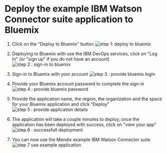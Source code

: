 # Deploy the example IBM Watson Connector suite application to Bluemix

1. Click on the "Deploy to Bluemix" button
![step 1: deploy to bluemix](https://raw.githubusercontent.com/mendix/IBM-Watson-Connector-Suite/e26fec646656f8b82c0089902aeb3cfc6a3e9577/documentation/images/deploy-example-1.png)

2. Deploying to Bluemix with use the IBM DevOps services, click on "Log In" (or "sign up" if you do not have an account)
![step 2 : sign-in to bluemix](https://raw.githubusercontent.com/mendix/IBM-Watson-Connector-Suite/e26fec646656f8b82c0089902aeb3cfc6a3e9577/documentation/images/deploy-example-2.png)

3. Sign-in to Bluemix with your account
![step 3 : provide bluemix login](https://raw.githubusercontent.com/mendix/IBM-Watson-Connector-Suite/e26fec646656f8b82c0089902aeb3cfc6a3e9577/documentation/images/deploy-example-3.png)

4. Provide your Bluemix account password to complete the sign-in
![step 4 : provide bluemix password](https://raw.githubusercontent.com/mendix/IBM-Watson-Connector-Suite/e26fec646656f8b82c0089902aeb3cfc6a3e9577/documentation/images/deploy-example-4.png)

5. Provide the application name, the region, the organization and the space for your Bluemix application and click "Deploy"
![step 5 : provide application details](https://raw.githubusercontent.com/mendix/IBM-Watson-Connector-Suite/e26fec646656f8b82c0089902aeb3cfc6a3e9577/documentation/images/deploy-example-5.png)

6. The application will take a couple minutes to deploy, once the application has been deployed with success, click on "view your app"
![step 6 : successfull deployment](https://raw.githubusercontent.com/mendix/IBM-Watson-Connector-Suite/e26fec646656f8b82c0089902aeb3cfc6a3e9577/documentation/images/deploy-example-6.png)

7. You can now use the Mendix example IBM Watson Connector suite
![step 7 use example application](https://raw.githubusercontent.com/mendix/IBM-Watson-Connector-Suite/e26fec646656f8b82c0089902aeb3cfc6a3e9577/documentation/images/deploy-example-7.png)
